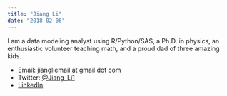 ```yaml
---
title: "Jiang Li"
date: "2018-02-06"
---
```


I am a data modeling analyst using R/Python/SAS, a Ph.D. in physics, an enthusiastic volunteer teaching math, and a proud dad of three amazing kids.


-   Email: jiangliemail at gmail dot com
-   Twitter: [@Jiang_Li1](https://twitter.com/Jiang_Li1)
-   [LinkedIn](https://www.linkedin.com/in/jiang-li-17429558/) 
